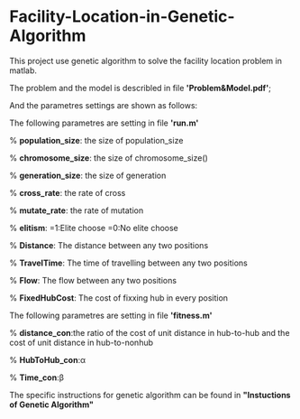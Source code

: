 # Facility-Location-in-Genetic-Algorithm
This project use genetic algorithm to solve the facility location problem in matlab.

The problem and the model is describled in file **'Problem&Model.pdf'**;

And the parametres settings are shown as follows:

The following parametres are setting in file **'run.m'**
 
% **population_size**: the size of population_size

% **chromosome_size**: the size of chromosome_size()

% **generation_size**: the size of generation

% **cross_rate**: the rate of cross

% **mutate_rate**: the rate of mutation

% **elitism**: =1:Elite choose  =0:No elite choose

% **Distance**: The distance between any two positions

% **TravelTime**: The time of travelling between any two positions

% **Flow**: The flow between any two positions

% **FixedHubCost**: The cost of fixxing hub in every position
 

The following parametres are setting in file **'fitness.m'**

% **distance_con**:the ratio of the cost of unit distance in hub-to-hub and the cost of unit distance in hub-to-nonhub

% **HubToHub_con**:α

% **Time_con**:β

The specific instructions for genetic algorithm can be found in **"Instuctions of Genetic Algorithm"**

